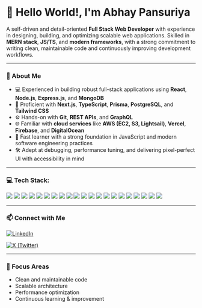 # 👋 Hello World!, I'm Abhay Pansuriya

A self-driven and detail-oriented **Full Stack Web Developer** with experience in designing, building, and optimizing scalable web applications. Skilled in **MERN stack**, **JS/TS**, and **modern frameworks**, with a strong commitment to writing clean, maintainable code and continuously improving development workflows.

---

### 🧠 About Me

- 💻 Experienced in building robust full-stack applications using **React**, **Node.js**, **Express.js**, and **MongoDB**
- 🔷 Proficient with **Next.js**, **TypeScript**, **Prisma**, **PostgreSQL**, and **Tailwind CSS**
- ⚙️ Hands-on with **Git**, **REST APIs**, and **GraphQL**
- 🌐 Familiar with **cloud services** like **AWS (EC2, S3, Lightsail)**, **Vercel**, **Firebase**, and **DigitalOcean**
- 🚀 Fast learner with a strong foundation in JavaScript and modern software engineering practices
- 🛠️ Adept at debugging, performance tuning, and delivering pixel-perfect UI with accessibility in mind

---

### 💻 Tech Stack:

<p align="left">
  <img src="https://img.shields.io/badge/JAVASCRIPT-F7DF1E?style=for-the-badge&logo=javascript&logoColor=black" />
  <img src="https://img.shields.io/badge/TYPESCRIPT-3178C6?style=for-the-badge&logo=typescript&logoColor=white" />
  <img src="https://img.shields.io/badge/NEXT.JS-000000?style=for-the-badge&logo=nextdotjs&logoColor=white" />
  <img src="https://img.shields.io/badge/REACT-20232A?style=for-the-badge&logo=react&logoColor=61DAFB" />
  <img src="https://img.shields.io/badge/NODE.JS-339933?style=for-the-badge&logo=node.js&logoColor=white" />
  <img src="https://img.shields.io/badge/EXPRESS-000000?style=for-the-badge&logo=express&logoColor=white" />
  <img src="https://img.shields.io/badge/MONGODB-47A248?style=for-the-badge&logo=mongodb&logoColor=white" />
  <img src="https://img.shields.io/badge/POSTGRESQL-336791?style=for-the-badge&logo=postgresql&logoColor=white" />
  <img src="https://img.shields.io/badge/PRISMA-2D3748?style=for-the-badge&logo=prisma&logoColor=white" />
  <img src="https://img.shields.io/badge/GRAPHQL-E10098?style=for-the-badge&logo=graphql&logoColor=white" />
  <img src="https://img.shields.io/badge/TAILWIND-06B6D4?style=for-the-badge&logo=tailwind-css&logoColor=white" />
  <img src="https://img.shields.io/badge/REDUX-764ABC?style=for-the-badge&logo=redux&logoColor=white" />
  <img src="https://img.shields.io/badge/GIT-F05032?style=for-the-badge&logo=git&logoColor=white" />
  <img src="https://img.shields.io/badge/VERCEL-000000?style=for-the-badge&logo=vercel&logoColor=white" />
  <img src="https://img.shields.io/badge/FIREBASE-FFCA28?style=for-the-badge&logo=firebase&logoColor=black" />
  <img src="https://img.shields.io/badge/AWS EC2-FF9900?style=for-the-badge&logo=amazonaws&logoColor=white" />
  <img src="https://img.shields.io/badge/AWS S3-569A31?style=for-the-badge&logo=amazonaws&logoColor=white" />
  <img src="https://img.shields.io/badge/AWS Lightsail-FF6B00?style=for-the-badge&logo=amazonaws&logoColor=white" />
  <img src="https://img.shields.io/badge/DIGITALOCEAN-0080FF?style=for-the-badge&logo=digitalocean&logoColor=white" />
  <img src="https://img.shields.io/badge/DOCKER-2496ED?style=for-the-badge&logo=docker&logoColor=white" />
  <img src="https://img.shields.io/badge/JQUERY-0769AD?style=for-the-badge&logo=jquery&logoColor=white" />
</p>

---

### 📫 Connect with Me

<p align="left">
  <a href="https://www.linkedin.com/in/abhay-pansuriya-7815701ab" target="_blank">
    <img src="https://img.shields.io/badge/LinkedIn-0A66C2?style=for-the-badge&logo=linkedin&logoColor=white" alt="LinkedIn" />
  </a>
</p>

<p align="left">
  <a href="https://x.com/Abhay_D_P" target="_blank">
    <img src="https://img.shields.io/badge/X-000000?style=for-the-badge&logo=x&logoColor=white" alt="X (Twitter)" />
  </a>
</p>


---

### 🔎 Focus Areas

- Clean and maintainable code
- Scalable architecture
- Performance optimization
- Continuous learning & improvement
